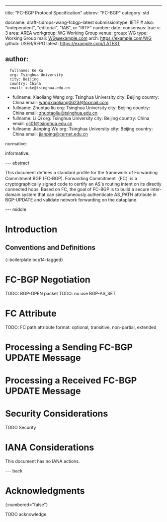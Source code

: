 ---
title: "FC-BGP Protocol Specification"
abbrev: "FC-BGP"
category: std

docname: draft-sidrops-wang-fcbgp-latest
submissiontype: IETF  # also: "independent", "editorial", "IAB", or "IRTF"
number:
date:
consensus: true
v: 3
area: AREA
workgroup: WG Working Group
venue:
  group: WG
  type: Working Group
  mail: WG@example.com
  arch: https://example.com/WG
  github: USER/REPO
  latest: https://example.com/LATEST

author:
  -
      fullname: Ke Xu
      org: Tsinghua University
      city: Beijing
      country: China
      email: xuke@tsinghua.edu.cn
  -
      fullname: Xiaoliang Wang
      org: Tsinghua University
      city: Beijing
      country: China
      email: wangxiaoliang0623@foxmail.com
  -
      fullname: Zhuotao liu
      org: Tsinghua University
      city: Beijing
      country: China
      email: zhuotaoliu@tsinghua.edu.cn
  -
      fullname: Li Qi
      org: Tsinghua University
      city: Beijing
      country: China
      email: qli01@tsinghua.edu.cn
  -
      fullname: Jianping Wu
      org: Tsinghua University
      city: Beijing
      country: China
      email: jianping@cernet.edu.cn

normative:

informative:


--- abstract

This document defines a standard profile for the framework of Forwarding Commitment BGP (FC-BGP). Forwarding Commitment（FC）is a cryptographically signed code to certify an AS's routing intent on its directly connected hops. Based on FC, the goal of FC-BGP is to build a secure inter-domain system that can simultaneously authenticate AS_PATH attribute in BGP-UPDATE and validate network forwarding on the dataplane.


--- middle

# Introduction

## Conventions and Definitions

{::boilerplate bcp14-tagged}

# FC-BGP Negotiation

TODO: BGP-OPEN packet
TODO: no use BGP-AS_SET

# FC Attribute

TODO: FC path attribute format: optional, transitive, non-partial, extended

# Processing a Sending FC-BGP UPDATE Message

# Processing a Received FC-BGP UPDATE Message



# Security Considerations

TODO Security


# IANA Considerations

This document has no IANA actions.


--- back

# Acknowledgments
{:numbered="false"}

TODO acknowledge.
